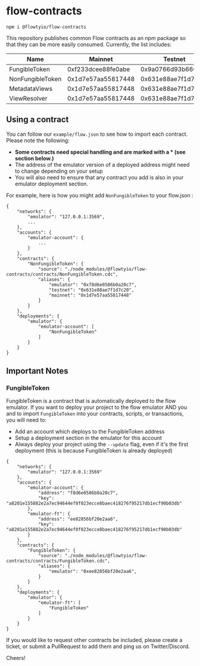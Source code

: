 # flow-contracts

```
npm i @flowtyio/flow-contracts
```

This repository publishes common Flow contracts as an npm package so that they can be more easily consumed. 
Currently, the list includes:

|  Name  |  Mainnet  |  Testnet  |
|--------|-----------|-----------|
| FungibleToken | 0xf233dcee88fe0abe | 0x9a0766d93b6608b7 |
| NonFungibleToken | 0x1d7e57aa55817448 | 0x631e88ae7f1d7c20 |
| MetadataViews | 0x1d7e57aa55817448 | 0x631e88ae7f1d7c20 |
| ViewResolver | 0x1d7e57aa55817448 | 0x631e88ae7f1d7c20 |

## Using a contract

You can follow our `example/flow.json` to see how to import each contract. Please note the following:
- **Some contracts need special handling and are marked with a * (see section below.)**
- The address of the emulator version of a deployed address might need to change depending on your setup
- You will also need to ensure that any contract you add is also in your emulator deployment section.

For example, here is how you might add `NonFungibleToken` to your flow.json :

```
{
	"networks": {
		"emulator": "127.0.0.1:3569",
		...
	},
	"accounts": {
		"emulator-account": {
			...
		}
	},
	"contracts": {
		"NonFungibleToken": {
			"source": "./node_modules/@flowtyio/flow-contracts/contracts/NonFungibleToken.cdc",
			"aliases": {
				"emulator": "0xf8d6e0586b0a20c7",
				"testnet": "0x631e88ae7f1d7c20",
				"mainnet": "0x1d7e57aa55817448"
			}
		}
	},
	"deployments": {
		"emulator": {
			"emulator-account": [
				"NonFungibleToken"
			]
		}
	}
}
```

## Important Notes

### FungibleToken

FungibleToken is a contract that is automatically deployed to the flow emulator. If you want to deploy
your project to the flow emulator AND you and to import `FungibleToken` into your contracts, scripts, or transactions,
you will need to:

- Add an account which deploys to the FungibleToken address
- Setup a deployment section in the emulator for this account
- Always deploy your project using the `--update` flag, even if it's the first deployment (this is because FungibleToken is already deployed)

```
{
	"networks": {
		"emulator": "127.0.0.1:3569"
	},
	"accounts": {
		"emulator-account": {
			"address": "f8d6e0586b0a20c7",
			"key": "a8201e155882e2a7ec94644ef0f023ecce8baec418276f95217db1ecf90b03db"
		},
		"emulator-ft": {
			"address": "ee82856bf20e2aa6",
			"key": "a8201e155882e2a7ec94644ef0f023ecce8baec418276f95217db1ecf90b03db"
		}
	},
	"contracts": {
		"FungibleToken": {
			"source": "./node_modules/@flowtyio/flow-contracts/contracts/FungibleToken.cdc",
			"aliases": {
				"emulator": "0xee82856bf20e2aa6",
			}
		}
	},
	"deployments": {
		"emulator": {
			"emulator-ft": [
				"FungibleToken"
			]
		}
	}
}
```

If you would like to request other contracts be included, please create a ticket, or submit a PullRequest to add them and
ping us on Twitter/Discord.

Cheers!